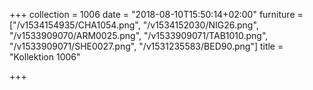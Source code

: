 +++
collection = 1006
date = "2018-08-10T15:50:14+02:00"
furniture = ["/v1534154935/CHA1054.png", "/v1534152030/NIG26.png", "/v1533909070/ARM0025.png", "/v1533909071/TAB1010.png", "/v1533909071/SHE0027.png", "/v1531235583/BED90.png"]
title = "Kollektion 1006"

+++
